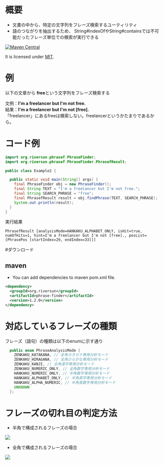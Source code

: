# 概要
- 文書の中から、特定の文字列をフレーズ検索するユーティリティ  
- 語のつながりを抽出するため、 String#indexOfやString#containsでは不可能だったフレーズ単位での検索が実行できる  

[![Maven Central](https://maven-badges.herokuapp.com/maven-central/org.riversun/phrase-finder/badge.svg)](https://maven-badges.herokuapp.com/maven-central/org.riversun/phrase-finder)


It is licensed under [MIT](https://opensource.org/licenses/MIT).

# 例
以下の文章から **free**という文字列をフレーズ検索する

文例：**I'm a freelancer but I'm not free.**  
結果：**I'm a freelancer but I'm not [free].**  
「freelancer」にあるfreeは検索しない。freelancerというかたまりであるから。

# コード例

```java
import org.riversun.phrasef.PhraseFinder;
import org.riversun.phrasef.PhraseFinder.PhrasefResult;

public class Example2 {

  public static void main(String[] args) {
    final PhraseFinder obj = new PhraseFinder();
    final String TEXT = "I'm a freelancer but I'm not free.";
    final String SEARCH_PHRASE = "free";
    final PhrasefResult result = obj.findPhrase(TEXT, SEARCH_PHRASE);
    System.out.println(result);
  }
}
```


実行結果
```
PhrasefResult [analysisMode=HANKAKU_ALPHABET_ONLY, isHit=true, numOfHits=1, hint=I'm a freelancer but I'm not [free]., posList=[PhrasePos [startIndex=29, endIndex=33]]]

```


#ダウンロード

## maven
- You can add dependencies to maven pom.xml file.
```xml
<dependency>
  <groupId>org.riversun</groupId>
  <artifactId>phrase-finder</artifactId>
  <version>1.2.0</version>
</dependency>
```

# 対応しているフレーズの種類
フレーズ（語句）の種類は以下のenumに示す通り

```java
  public enum PhraseAnalysisMode {
    ZENKAKU_KATAKANA, // 全角カタカナ専用分析モード
    ZENKAKU_HIRAGANA, // 全角ひらがな専用分析モード
    ZENKAKU_KANJI, // 全角漢字専用分析モード
    ZENKAKU_NUMERIC_ONLY, // 全角数字専用分析モード
    HANKAKU_NUMERIC_ONLY, // 半角数字専用分析モード
    HANKAKU_ALPHABET_ONLY, // 半角英字専用分析モード
    HANKAKU_ALPHA_NUMERIC, // 半角英数字専用分析モード
    UNKNOWN
  };
 ```

# フレーズの切れ目の判定方法

- 半角で構成されるフレーズの場合

<img src="https://riversun.github.io/img/phrasef/anamode00.png">

- 全角で構成されるフレーズの場合

<img src="https://riversun.github.io/img/phrasef/anamode01.png">
